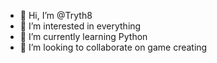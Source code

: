 - 👋 Hi, I’m @Tryth8
- 👀 I’m interested in everything
- 🌱 I’m currently learning Python
- 💞️ I’m looking to collaborate on game creating
